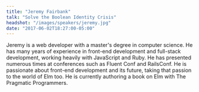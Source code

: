 ```yaml
---
title: "Jeremy Fairbank"
talk: "Solve the Boolean Identity Crisis"
headshot: "/images/speakers/jeremy.jpg"
date: "2017-06-02T18:27:00-05:00"
---
```


Jeremy is a web developer with a master's degree in computer science. He has many years of experience in front-end development and full-stack development, working heavily with JavaScript and Ruby. He has presented numerous times at conferences such as Fluent Conf and RailsConf. He is passionate about front-end development and its future, taking that passion to the world of Elm too. He is currently authoring a book on Elm with The Pragmatic Programmers.

<!--more-->
